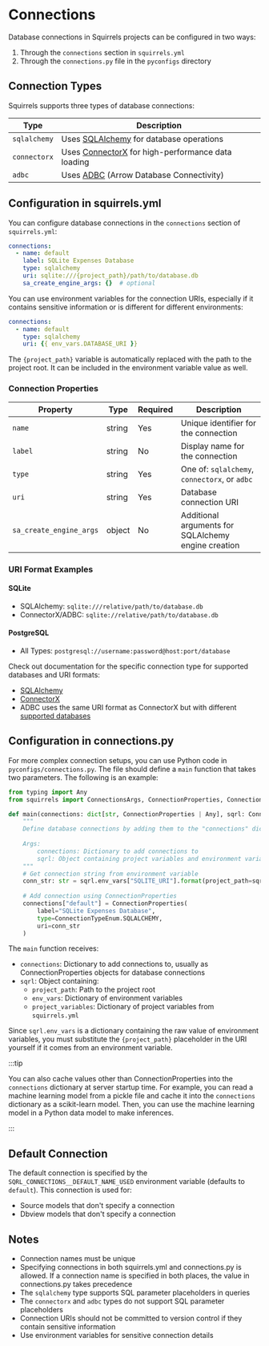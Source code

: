 # Connections

Database connections in Squirrels projects can be configured in two ways:
1. Through the `connections` section in `squirrels.yml`
2. Through the `connections.py` file in the `pyconfigs` directory

## Connection Types

Squirrels supports three types of database connections:

| Type | Description |
|------|-------------|
| `sqlalchemy` | Uses [SQLAlchemy](https://www.sqlalchemy.org/) for database operations |
| `connectorx` | Uses [ConnectorX](https://sfu-db.github.io/connector-x/intro.html) for high-performance data loading |
| `adbc` | Uses [ADBC](https://arrow.apache.org/adbc/current/index.html) (Arrow Database Connectivity) |

## Configuration in squirrels.yml

You can configure database connections in the `connections` section of `squirrels.yml`:

```yaml
connections:
  - name: default
    label: SQLite Expenses Database
    type: sqlalchemy
    uri: sqlite:///{project_path}/path/to/database.db
    sa_create_engine_args: {}  # optional
```

You can use environment variables for the connection URIs, especially if it contains sensitive information or is different for different environments:

```yaml
connections:
  - name: default
    type: sqlalchemy
    uri: {{ env_vars.DATABASE_URI }}
```

The `{project_path}` variable is automatically replaced with the path to the project root. It can be included in the environment variable value as well.

### Connection Properties

| Property | Type | Required | Description |
|----------|------|----------|-------------|
| `name` | string | Yes | Unique identifier for the connection |
| `label` | string | No | Display name for the connection |
| `type` | string | Yes | One of: `sqlalchemy`, `connectorx`, or `adbc` |
| `uri` | string | Yes | Database connection URI |
| `sa_create_engine_args` | object | No | Additional arguments for SQLAlchemy engine creation |

### URI Format Examples

#### SQLite
- SQLAlchemy: `sqlite:///relative/path/to/database.db`
- ConnectorX/ADBC: `sqlite://relative/path/to/database.db`

#### PostgreSQL
- All Types: `postgresql://username:password@host:port/database`

Check out documentation for the specific connection type for supported databases and URI formats:

- [SQLAlchemy](https://docs.sqlalchemy.org/en/latest/core/engines.html#database-urls)
- [ConnectorX](https://sfu-db.github.io/connector-x/databases.html)
- ADBC uses the same URI format as ConnectorX but with different [supported databases](https://arrow.apache.org/adbc/current/driver/status.html)

## Configuration in connections.py

For more complex connection setups, you can use Python code in `pyconfigs/connections.py`. The file should define a `main` function that takes two parameters. The following is an example:

```python
from typing import Any
from squirrels import ConnectionsArgs, ConnectionProperties, ConnectionTypeEnum

def main(connections: dict[str, ConnectionProperties | Any], sqrl: ConnectionsArgs) -> None:
    """
    Define database connections by adding them to the "connections" dictionary.
    
    Args:
        connections: Dictionary to add connections to
        sqrl: Object containing project variables and environment variables
    """
    # Get connection string from environment variable
    conn_str: str = sqrl.env_vars["SQLITE_URI"].format(project_path=sqrl.project_path)
    
    # Add connection using ConnectionProperties
    connections["default"] = ConnectionProperties(
        label="SQLite Expenses Database",
        type=ConnectionTypeEnum.SQLALCHEMY,
        uri=conn_str
    )
```

The `main` function receives:
- `connections`: Dictionary to add connections to, usually as ConnectionProperties objects for database connections
- `sqrl`: Object containing:
  - `project_path`: Path to the project root
  - `env_vars`: Dictionary of environment variables
  - `project_variables`: Dictionary of project variables from `squirrels.yml`

Since `sqrl.env_vars` is a dictionary containing the raw value of environment variables, you must substitute the `{project_path}` placeholder in the URI yourself if it comes from an environment variable.

:::tip

You can also cache values other than ConnectionProperties into the `connections` dictionary at server startup time. For example, you can read a machine learning model from a pickle file and cache it into the `connections` dictionary as a scikit-learn model. Then, you can use the machine learning model in a Python data model to make inferences.

:::

## Default Connection

The default connection is specified by the `SQRL_CONNECTIONS__DEFAULT_NAME_USED` environment variable (defaults to `default`). This connection is used for:
- Source models that don't specify a connection
- Dbview models that don't specify a connection

## Notes

- Connection names must be unique
- Specifying connections in both squirrels.yml and connections.py is allowed. If a connection name is specified in both places, the value in connections.py takes precedence
- The `sqlalchemy` type supports SQL parameter placeholders in queries
- The `connectorx` and `adbc` types do not support SQL parameter placeholders
- Connection URIs should not be committed to version control if they contain sensitive information
- Use environment variables for sensitive connection details
